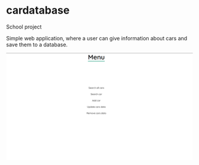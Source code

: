 # cardatabase

School project

Simple web application, where a user can give information about cars and save them to a database.

![menuImage](/exampleImages/cardatabasemenu.png)